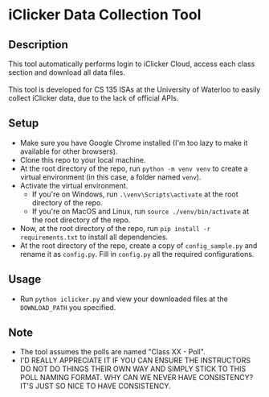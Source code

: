 # iClicker Data Collection Tool

## Description
This tool automatically performs login to iClicker Cloud, access each class section and download all data files. <br> <br>
This tool is developed for CS 135 ISAs at the University of Waterloo to easily collect iClicker data, due to the lack of official APIs.

## Setup
- Make sure you have Google Chrome installed (I'm too lazy to make it available for other browsers).
- Clone this repo to your local machine.
- At the root directory of the repo, run `python -m venv venv` to create a virtual environment (in this case, a folder named `venv`).
- Activate the virtual environment.
    - If you're on Windows, run `.\venv\Scripts\activate` at the root directory of the repo.
    - If you're on MacOS and Linux, run `source ./venv/bin/activate` at the root directory of the repo.
- Now, at the root directory of the repo, run `pip install -r requirements.txt` to install all dependencies.
- At the root directory of the repo, create a copy of `config_sample.py` and rename it as `config.py`. Fill in `config.py` all the required configurations.

## Usage
- Run `python iclicker.py` and view your downloaded files at the `DOWNLOAD_PATH` you specified.

## Note
- The tool assumes the polls are named "Class XX - Poll".
- I'D REALLY APPRECIATE IT IF YOU CAN ENSURE THE INSTRUCTORS DO NOT DO THINGS THEIR OWN WAY AND SIMPLY STICK TO THIS POLL NAMING FORMAT. WHY CAN WE NEVER HAVE CONSISTENCY? IT'S JUST SO NICE TO HAVE CONSISTENCY.
